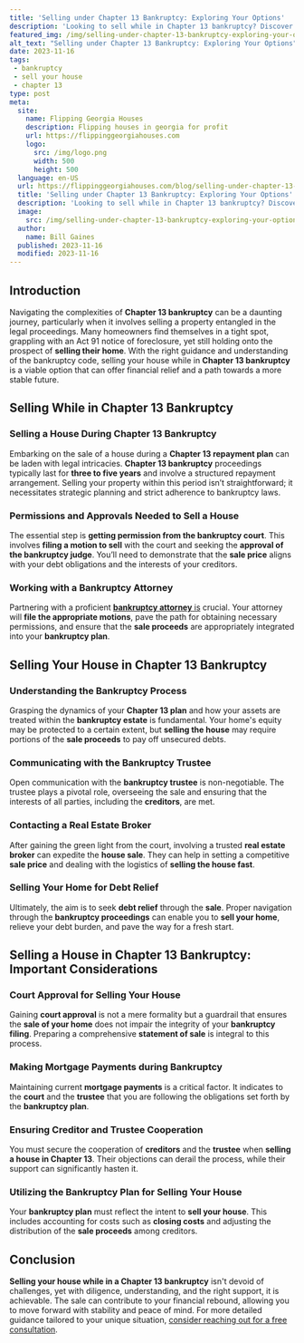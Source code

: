 ```yaml
---
title: 'Selling under Chapter 13 Bankruptcy: Exploring Your Options'
description: 'Looking to sell while in Chapter 13 bankruptcy? Discover expert tips and insights to navigate the process successfully. Don''t miss out, read our post now!'
featured_img: /img/selling-under-chapter-13-bankruptcy-exploring-your-options.webp
alt_text: "Selling under Chapter 13 Bankruptcy: Exploring Your Options"
date: 2023-11-16
tags:
 - bankruptcy
 - sell your house
 - chapter 13
type: post
meta:
  site:
    name: Flipping Georgia Houses
    description: Flipping houses in georgia for profit
    url: https://flippinggeorgiahouses.com
    logo:
      src: /img/logo.png
      width: 500
      height: 500
  language: en-US
  url: https://flippinggeorgiahouses.com/blog/selling-under-chapter-13-bankruptcy-exploring-your-options
  title: 'Selling under Chapter 13 Bankruptcy: Exploring Your Options'
  description: 'Looking to sell while in Chapter 13 bankruptcy? Discover expert tips and insights to navigate the process successfully. Don''t miss out, read our post now!'
  image:
    src: /img/selling-under-chapter-13-bankruptcy-exploring-your-options.webp
  author:
    name: Bill Gaines
  published: 2023-11-16
  modified: 2023-11-16
---
```


## Introduction

Navigating the complexities of **Chapter 13 bankruptcy** can be a daunting journey, particularly when it involves selling a property entangled in the legal proceedings. Many homeowners find themselves in a tight spot, grappling with an Act 91 notice of foreclosure, yet still holding onto the prospect of **selling their home**. With the right guidance and understanding of the bankruptcy code, selling your house while in **Chapter 13 bankruptcy** is a viable option that can offer financial relief and a path towards a more stable future.

## Selling While in Chapter 13 Bankruptcy

### Selling a House During Chapter 13 Bankruptcy

Embarking on the sale of a house during a **Chapter 13 repayment plan** can be laden with legal intricacies. **Chapter 13 bankruptcy** proceedings typically last for **three to five years** and involve a structured repayment arrangement. Selling your property within this period isn’t straightforward; it necessitates strategic planning and strict adherence to bankruptcy laws.

### Permissions and Approvals Needed to Sell a House

The essential step is **getting permission from the bankruptcy court**. This involves **filing a motion to sell** with the court and seeking the **approval of the bankruptcy judge**. You’ll need to demonstrate that the **sale price** aligns with your debt obligations and the interests of your creditors.

### Working with a Bankruptcy Attorney

Partnering with a proficient [**bankruptcy attorney**   is](https://tophomebuyingcompanies.com/blog/selling-assets-while-in-chapter-13-bankruptcy-what-you-need-to-know) crucial. Your attorney will **file the appropriate motions**, pave the path for obtaining necessary permissions, and ensure that the **sale proceeds** are appropriately integrated into your **bankruptcy plan**.

## Selling Your House in Chapter 13 Bankruptcy

### Understanding the Bankruptcy Process

Grasping the dynamics of your **Chapter 13 plan** and how your assets are treated within the **bankruptcy estate** is fundamental. Your home's equity may be protected to a certain extent, but **selling the house** may require portions of the **sale proceeds** to pay off unsecured debts.

### Communicating with the Bankruptcy Trustee

Open communication with the **bankruptcy trustee** is non-negotiable. The trustee plays a pivotal role, overseeing the sale and ensuring that the interests of all parties, including the **creditors**, are met.

### Contacting a Real Estate Broker

After gaining the green light from the court, involving a trusted **real estate broker** can expedite the **house sale**. They can help in setting a competitive **sale price** and dealing with the logistics of **selling the house fast**.

### Selling Your Home for Debt Relief

Ultimately, the aim is to seek **debt relief** through the **sale**. Proper navigation through the **bankruptcy proceedings** can enable you to **sell your home**, relieve your debt burden, and pave the way for a fresh start.

## Selling a House in Chapter 13 Bankruptcy: Important Considerations

### Court Approval for Selling Your House

Gaining **court approval** is not a mere formality but a guardrail that ensures the **sale of your home** does not impair the integrity of your **bankruptcy filing**. Preparing a comprehensive **statement of sale** is integral to this process.

### Making Mortgage Payments during Bankruptcy

Maintaining current **mortgage payments** is a critical factor. It indicates to the **court** and the **trustee** that you are following the obligations set forth by the **bankruptcy plan**.

### Ensuring Creditor and Trustee Cooperation

You must secure the cooperation of **creditors** and the **trustee** when **selling a house in Chapter 13**. Their objections can derail the process, while their support can significantly hasten it.

### Utilizing the Bankruptcy Plan for Selling Your House

Your **bankruptcy plan** must reflect the intent to **sell your house**. This includes accounting for costs such as **closing costs** and adjusting the distribution of the **sale proceeds** among creditors. 

## Conclusion

**Selling your house while in a Chapter 13 bankruptcy** isn't devoid of challenges, yet with diligence, understanding, and the right support, it is achievable. The sale can contribute to your financial rebound, allowing you to move forward with stability and peace of mind. For more detailed guidance tailored to your unique situation, [consider reaching out for a free consultation](https://www.wearehomebuyers.com/blog/selling-while-in-chapter-13-bankruptcy/).